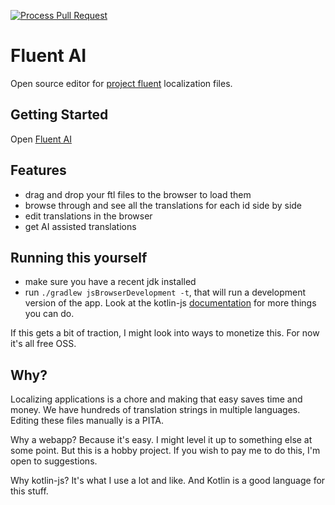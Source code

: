 [![Process Pull Request](https://github.com/jillesvangurp/fluent-ai/actions/workflows/pr_master.yaml/badge.svg)](https://github.com/jillesvangurp/fluent-ai/actions/workflows/pr_master.yaml)

# Fluent AI

Open source editor for [project fluent](https://projectfluent.org/) localization files.

## Getting Started

Open [Fluent AI](https://fluent-ai.jillesvangurp.com/)

## Features

- drag and drop your ftl files to the browser to load them
- browse through and see all the translations for each id side by side
- edit translations in the browser
- get AI assisted translations

## Running this yourself

- make sure you have a recent jdk installed
- run `./gradlew jsBrowserDevelopment -t`, that will run a development version of the app. Look at the kotlin-js [documentation](https://kotlinlang.org/docs/js-project-setup.html#run-task) for more things you can do.

If this gets a bit of traction, I might look into ways to monetize this. For now it's all free OSS.

## Why?

Localizing applications is a chore and making that easy saves time and money. We have hundreds of translation strings in multiple languages. Editing these files manually is a PITA.

Why a webapp? Because it's easy. I might level it up to something else at some point. But this is a hobby project. If you wish to pay me to do this, I'm open to suggestions.

Why kotlin-js? It's what I use a lot and like. And Kotlin is a good language for this stuff.